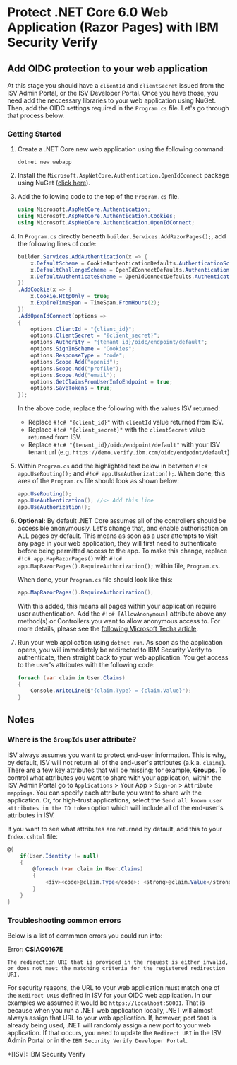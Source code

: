 # Protect .NET Core 6.0 Web Application (Razor Pages) with IBM Security Verify




## Add OIDC protection to your web application

At this stage you should have a `clientId` and `clientSecret` issued from the ISV Admin Portal, or the ISV Developer Portal. Once you have those, you need add the neccessary libraries to your web application using NuGet. Then, add the OIDC settings required in the `Program.cs` file. Let's go through that process below.

### Getting Started

1.  Create a .NET Core new web application using the following command:
    ```
    dotnet new webapp
    ```

2.  Install the `Microsoft.AspNetCore.Authentication.OpenIdConnect` package using NuGet ([click here](https://www.nuget.org/packages/Microsoft.AspNetCore.Authentication.OpenIdConnect)).

3.  Add the following code to the top of the `Program.cs` file.
    ``` c#  
    using Microsoft.AspNetCore.Authentication;
    using Microsoft.AspNetCore.Authentication.Cookies;
    using Microsoft.AspNetCore.Authentication.OpenIdConnect;
    ```

4.  In `Program.cs` directly beneath `builder.Services.AddRazorPages();`, add the following lines of code:
    ``` c#
    builder.Services.AddAuthentication(x => {
        x.DefaultScheme = CookieAuthenticationDefaults.AuthenticationScheme;
        x.DefaultChallengeScheme = OpenIdConnectDefaults.AuthenticationScheme;
        x.DefaultAuthenticateScheme = OpenIdConnectDefaults.AuthenticationScheme;
    })
    .AddCookie(x => {
        x.Cookie.HttpOnly = true;
        x.ExpireTimeSpan = TimeSpan.FromHours(2);
    })
    .AddOpenIdConnect(options =>
    {
        options.ClientId = "{client_id}";
        options.ClientSecret = "{client_secret}";
        options.Authority = "{tenant_id}/oidc/endpoint/default";
        options.SignInScheme = "Cookies";
        options.ResponseType = "code";
        options.Scope.Add("openid");
        options.Scope.Add("profile");
        options.Scope.Add("email");
        options.GetClaimsFromUserInfoEndpoint = true;
        options.SaveTokens = true;
    });
    ```
    In the above code, replace the following with the values ISV returned:
    -   Replace `#!c# "{client_id}"` with `clientId` value returned from ISV.
    -   Replace `#!c# "{client_secret}"` with the `clientSecret` value returned from ISV.
    -   Replace `#!c# "{tenant_id}/oidc/endpoint/default"` with your ISV tenant url (e.g. `https://demo.verify.ibm.com/oidc/endpoint/default`)

5.  Within `Program.cs` add the highlighted text below in between `#!c# app.UseRouting();` and `#!c# app.UseAuthorization();`. When done, this area of the `Program.cs` file should look as shown below:
    ``` c# hl_lines="2"
    app.UseRouting();
    app.UseAuthentication(); //<- Add this line
    app.UseAuthorization();
    ```


5.  **Optional:** By default .NET Core assumes all of the controllers should be accessible anonymously. Let's change that, and enable authorisation on ALL pages by default. This means as soon as a user attempts to visit any page in your web application, they will first need to authenticate before being permitted access to the app. To make this change, replace `#!c# app.MapRazorPages()` with `#!c# app.MapRazorPages().RequireAuthorization();` within file, `Program.cs`. 

    When done, your `Program.cs` file should look like this:
    ``` c#
    app.MapRazorPages().RequireAuthorization();
    ```
    With this added, this means all pages within your application require user authentication. Add the `#!c# [AllowAnonymous]` attribute above any method(s) or Controllers you want to allow anonymous access to. For more details, please see the [following Microsoft Techa article](https://docs.microsoft.com/en-us/aspnet/core/security/authorization/simple?view=aspnetcore-6.0).

6.  Run your web application using `dotnet run`. As soon as the application opens, you will immediately be redirected to IBM Security Verify to authenticate, then straight back to your web application. You get access to the user's attributes with the following code:
    ``` c#
    foreach (var claim in User.Claims)
    {
        Console.WriteLine($"{claim.Type} = {claim.Value}");
    }
    ```


## Notes

### Where is the `GroupIds` user attribute?

ISV always assumes you want to protect end-user information. This is why, by default, ISV will not return all of the end-user's attributes (a.k.a. `claims`). There are a few key attributes that will be missing; for example, **Groups**. To control what attributes you want to share with your application, within the ISV Admin Portal go to `Applications` > Your App > `Sign-on` > `Attribute mappings`. You can specify each attribute you want to share wih the application. Or, for high-trust applications, select the `Send all known user attributes in the ID token` option which will include all of the end-user's attributes in ISV.

If you want to see what attributes are returned by default, add this to your `Index.cshtml` file:
``` c#
@{
    if(User.Identity != null)
    {
        @foreach (var claim in User.Claims)
        {
            <div><code>@claim.Type</code>: <strong>@claim.Value</strong></div>
        }
    }
}
```

### Troubleshooting common errors

Below is a list of commmon errors you could run into:


Error: **CSIAQ0167E**

`The redirection URI that is provided in the request is either invalid, or does not meet the matching criteria for the registered redirection URI.`

For security reasons, the URL to your web application must match one of the `Redirect URIs` defined in ISV for your OIDC web application. In our examples we assumed it would be `https://localhost:50001`. That is because when you run a .NET web application locally, .NET will almost always assign that URL to your web application. If, however, port `5001` is already being used, .NET will randomly assign a new port to your web application. If that occurs, you need to update the `Redirect URI` in the ISV Admin Portal or in the `IBM Security Verify Developer Portal`.

*[ISV]: IBM Security Verify